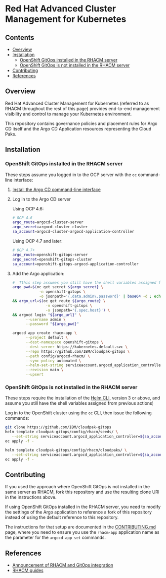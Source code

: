 # Red Hat Advanced Cluster Management for Kubernetes

## Contents

- [Overview](#overview)
- [Installation](#installation)
  * [OpenShift GitOps installed in the RHACM server](#openshift-gitops-installed-in-the-rhacm-server)
  * [OpenShift GitOps is not installed in the RHACM server](#openshift-gitops-is-not-installed-in-the-rhacm-server)
- [Contributing](#contributing)
- [References](#references)

## Overview

Red Hat Advanced Cluster Management for Kubernetes (referred to as RHACM throughout the rest of this page) provides end-to-end management visibility and control to manage your Kubernetes environment.

This repository contains governance policies and placement rules for Argo CD itself and the Argo CD Application resources representing the Cloud Paks.

## Installation

### OpenShift GitOps installed in the RHACM server

These steps assume you  logged in to the OCP server with the `oc` command-line interface:

1. [Install the Argo CD command-line interface](https://argoproj.github.io/argo-cd/cli_installation/)

1. Log in to the Argo CD server

   Using OCP 4.6:

   ```sh
   # OCP 4.6
   argo_route=argocd-cluster-server
   argo_secret=argocd-cluster-cluster
   sa_account=argocd-cluster-argocd-application-controller
   ```

   Using OCP 4.7 and later:

   ```sh
   # OCP 4.7+
   argo_route=openshift-gitops-server
   argo_secret=openshift-gitops-cluster
   sa_account=openshift-gitops-argocd-application-controller
   ```

1. Add the Argo application:

   ```sh
   #  Tthis step assumes you still have the shell variables assigned from previous actions
   argo_pwd=$(oc get secret ${argo_secret} \
               -n openshift-gitops \
               -o jsonpath='{.data.admin\.password}' | base64 -d ; echo ) \
   && argo_url=$(oc get route ${argo_route} \
                  -n openshift-gitops \
                  -o jsonpath='{.spec.host}') \
   && argocd login "${argo_url}" \
         --username admin \
         --password "${argo_pwd}"

   argocd app create rhacm-app \
         --project default \
         --dest-namespace openshift-gitops \
         --dest-server https://kubernetes.default.svc \
         --repo https://github.com/IBM/cloudpak-gitops \
         --path config/argocd-rhacm/ \
         --sync-policy automated \
         --helm-set-string serviceaccount.argocd_application_controller=${sa_account} \
         --revision main \
         --upsert 
    ```

### OpenShift GitOps is not installed in the RHACM server

These steps require the installation of the [Helm CLI](https://helm.sh/docs/intro/install/), version 3 or above, and assume you still have the shell variables assigned from previous actions) 

Log in to the OpenShift cluster using the `oc` CLI, then issue the following commands:

   ```sh
   git clone https://github.com/IBM/cloudpak-gitops
   helm template cloudpak-gitops/config/rhacm/seeds/ \
      --set-string serviceaccount.argocd_application_controller=${sa_account} | \
   oc apply -f -

   helm template cloudpak-gitops/config/rhacm/cloudpaks/ \
      --set-string serviceaccount.argocd_application_controller=${sa_account} | \
   oc apply -f -
   ```

## Contributing

If you used the approach where OpenShift GitOps is not installed in the same server as RHACM, fork this repository and use the resulting clone URI in the instructions above.

If using OpenShift GitOps installed in the RHACM server, you need to modify the settings of the Argo application to reference a fork of this repository instead of using the default reference to this repository.

The instructions for that setup are documented in the [CONTRIBUTING.md](../CONTRIBUTING.md) page, where you need to ensure you use the `rhacm-app` application name as the parameter for the `argocd app set` commands.

## References

- [Announcement of RHACM and GitOps integration](https://cloud.redhat.com/blog/red-hat-advanced-cluster-management-with-openshift-gitops)
- [RHACM guides](https://access.redhat.com/documentation/en-us/red_hat_advanced_cluster_management_for_kubernetes)
